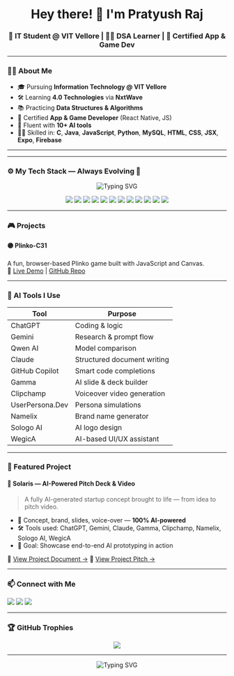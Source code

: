 <h1 align="center">Hey there! 👋 I'm Pratyush Raj</h1>
<h3 align="center">🚀 IT Student @ VIT Vellore | 👨‍💻 DSA Learner | 📱 Certified App & Game Dev</h3>

---

### 🧑‍💼 About Me

- 🎓 Pursuing **Information Technology @ VIT Vellore**
- 🛠️ Learning **4.0 Technologies** via **NxtWave**
- 📚 Practicing **Data Structures & Algorithms**
- 📱 Certified **App & Game Developer** (React Native, JS)
- 🤖 Fluent with **10+ AI tools**
- 👨‍💻 Skilled in: **C**, **Java**, **JavaScript**, **Python**, **MySQL**, **HTML**, **CSS**, **JSX**, **Expo**, **Firebase**

---

---

### ⚙️ My Tech Stack — Always Evolving 🚀

<p align="center">
  <img src="https://readme-typing-svg.herokuapp.com?font=Fira+Code&size=20&pause=1000&color=0FF700&center=true&vCenter=true&width=500&lines=JavaScript+%7C+React+Native+%7C+JSX;Expo+%7C+Firebase+%7C+HTML+%7C+CSS;MySQL+%7C+Python+%7C+C+%7C+Java" alt="Typing SVG" />
</p>

<p align="center">
  <img src="https://img.shields.io/badge/JavaScript-F7DF1E?style=for-the-badge&logo=javascript&logoColor=black"/>
  <img src="https://img.shields.io/badge/React_Native-20232A?style=for-the-badge&logo=react&logoColor=61DAFB"/>
  <img src="https://img.shields.io/badge/JSX-61DAFB?style=for-the-badge&logo=react&logoColor=black"/>
  <img src="https://img.shields.io/badge/Expo-000020?style=for-the-badge&logo=expo&logoColor=white"/>
  <img src="https://img.shields.io/badge/Firebase-FFCA28?style=for-the-badge&logo=firebase&logoColor=black"/>
  <img src="https://img.shields.io/badge/MySQL-00758F?style=for-the-badge&logo=mysql&logoColor=white"/>
  <img src="https://img.shields.io/badge/HTML5-E34F26?style=for-the-badge&logo=html5&logoColor=white"/>
  <img src="https://img.shields.io/badge/CSS3-1572B6?style=for-the-badge&logo=css3&logoColor=white"/>
  <img src="https://img.shields.io/badge/Python-3776AB?style=for-the-badge&logo=python&logoColor=white"/>
  <img src="https://img.shields.io/badge/C-A8B9CC?style=for-the-badge&logo=c&logoColor=black"/>
  <img src="https://img.shields.io/badge/Java-ED8B00?style=for-the-badge&logo=java&logoColor=white"/>
  <img src="https://img.shields.io/badge/p5.js-ED225D?style=for-the-badge&logo=p5dotjs&logoColor=white"/>

</p>

---

### 🎮 Projects

#### 🟣 Plinko-C31  
A fun, browser-based Plinko game built with JavaScript and Canvas.  
🔗 [Live Demo](https://pratyush017.github.io/Plinko-C31/) | [GitHub Repo](https://github.com/Pratyush017/Plinko-C31)





---

### 🤖 AI Tools I Use

| Tool              | Purpose                     |
|-------------------|------------------------------|
| ChatGPT           | Coding & logic               |
| Gemini            | Research & prompt flow       |
| Qwen AI           | Model comparison             |
| Claude            | Structured document writing  |
| GitHub Copilot    | Smart code completions       |
| Gamma             | AI slide & deck builder      |
| Clipchamp         | Voiceover video generation   |
| UserPersona.Dev   | Persona simulations          |
| Namelix           | Brand name generator         |
| Sologo AI         | AI logo design               |
| WegicA            | AI-based UI/UX assistant     |

---

### 🌟 Featured Project

#### 🔆 Solaris — AI-Powered Pitch Deck & Video

> A fully AI-generated startup concept brought to life — from idea to pitch video.

- 🧠 Concept, brand, slides, voice-over — **100% AI-powered**
- 🛠️ Tools used: ChatGPT, Gemini, Claude, Gamma, Clipchamp, Namelix, Sologo AI, WegicA
- 🎯 Goal: Showcase end-to-end AI prototyping in action

📎 [View Project Document →](https://docs.google.com/document/d/1wIqiiW2M5uqNAyIyVc2QDemoC0TYAnyECFlh0maRd00/edit?usp=drive_link)
📎 [View Project Pitch →](https://drive.google.com/file/d/1UgQLrnvcGFmiUF9dHHfUuRbpOHgua3gI/view?usp=drive_link)

---

### 📫 Connect with Me

<p align="left">
  <a href="mailto:pratyushraj0176@gmail.com"><img src="https://img.shields.io/badge/Email-pratyushraj0176@gmail.com-D14836?style=for-the-badge&logo=gmail&logoColor=white"></a>
  <a href="https://www.linkedin.com/in/pratyushraj0176"><img src="https://img.shields.io/badge/LinkedIn-PratyushRaj0176-blue?style=for-the-badge&logo=linkedin&logoColor=white"></a>
  <a href="https://github.com/Pratyush017"><img src="https://img.shields.io/badge/GitHub-Pratyush017-181717?style=for-the-badge&logo=github&logoColor=white"></a>
</p>

---

### 🏆 GitHub Trophies

<p align="center">
  <img src="https://github-profile-trophy.vercel.app/?username=Pratyush017&theme=onedark&row=2&column=4&margin-w=15&margin-h=15" />
</p>

---

<p align="center">
  <img src="https://readme-typing-svg.herokuapp.com?font=Fira+Code&size=24&pause=1000&color=00F7FF&center=true&vCenter=true&width=435&lines=Learning+every+day+⚡;Building+impactful+projects+🚀;Consistency+%3E+Intensity+🔥" alt="Typing SVG" />
</p>
